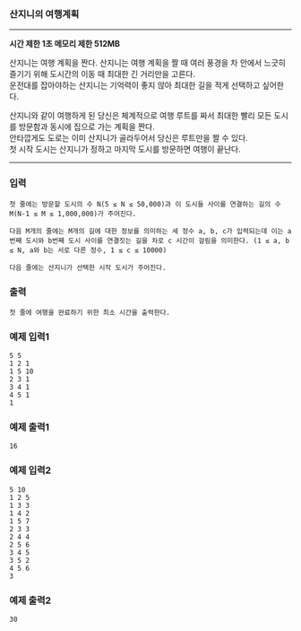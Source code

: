 ### 산지니의 여행계획
---
**시간 제한 1초 메모리 제한 512MB**

산지니는 여행 계획을 짠다.
산지니는 여행 계획을 짤 때 여러 풍경을 차 안에서 느긋히 즐기기 위해 도시간의 이동 때 최대한 긴 거리만을 고른다.<br>
운전대를 잡아야하는 산지니는 기억력이 좋지 않아 최대한 길을 적게 선택하고 싶어한다.<br>

산지니와 같이 여행하게 된 당신은 체계적으로 여행 루트를 짜서 최대한 빨리 모든 도시를 방문함과 동시에 집으로 가는 계획을 짠다.<br>
안타깝게도 도로는 이미 산지니가 골라두어서 당신은 루트만을 짤 수 있다.<br>
첫 시작 도시는 산지니가 정하고 마지막 도시를 방문하면 여행이 끝난다.

---
### 입력
```
첫 줄에는 방문할 도시의 수 N(5 ≤ N ≤ 50,000)과 이 도시들 사이를 연결하는 길의 수 M(N-1 ≤ M ≤ 1,000,000)가 주어진다.

다음 M개의 줄에는 M개의 길에 대한 정보를 의미하는 세 정수 a, b, c가 입력되는데 이는 a번째 도시와 b번째 도시 사이를 연결짓는 길을 차로 c 시간이 걸림을 의미한다. (1 ≤ a, b ≤ N, a와 b는 서로 다른 정수, 1 ≤ c ≤ 10000)

다음 줄에는 산지니가 선택한 시작 도시가 주어진다.
```

### 출력
```
첫 줄에 여행을 완료하기 위한 최소 시간을 출력한다.
```
### 예제 입력1
```
5 5
1 2 1
1 5 10
2 3 1
3 4 1
4 5 1
1
```

### 예제 출력1
```
16
```

### 예제 입력2
```
5 10 
1 2 5
1 3 3
1 4 2
1 5 7
2 3 3
2 4 4
2 5 6
3 4 5
3 5 2
4 5 6
3
```


### 예제 출력2
```
30
```
